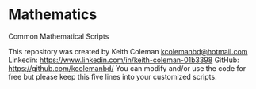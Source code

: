 # Mathematics
Common Mathematical Scripts


This repository was created by Keith Coleman <kcolemanbd@hotmail.com>
    Linkedin: https://www.linkedin.com/in/keith-coleman-01b3398
    GitHub: https://github.com/kcolemanbd/
You can modify and/or use the code for free but please
keep this five lines into your customized scripts.



